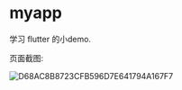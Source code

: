 # myapp

学习 flutter 的小demo.



页面截图:

![D68AC8B8723CFB596D7E641794A167F7](https://user-images.githubusercontent.com/66897781/127733305-61c639f1-4227-41c3-9049-5219a9c804c1.jpg)
